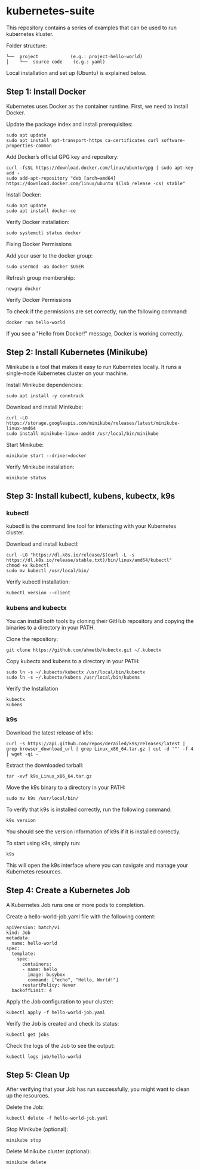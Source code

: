 # kubernetes-suite

This repository contains a series of examples that can be used to run kubernetes kluster.

Folder structure:

```
└──  project            (e.g.: project-hello-world)
│    └──  source code    (e.g.: yaml)
```

Local installation and set up (Ubuntu) is explained below.

## Step 1: Install Docker

Kubernetes uses Docker as the container runtime. First, we need to install Docker.

Update the package index and install prerequisites:

```
sudo apt update
sudo apt install apt-transport-https ca-certificates curl software-properties-common
```

Add Docker’s official GPG key and repository:

```
curl -fsSL https://download.docker.com/linux/ubuntu/gpg | sudo apt-key add -
sudo add-apt-repository "deb [arch=amd64] https://download.docker.com/linux/ubuntu $(lsb_release -cs) stable"
```

Install Docker:

```
sudo apt update
sudo apt install docker-ce
```

Verify Docker installation:

```
sudo systemctl status docker
```

Fixing Docker Permissions

Add your user to the docker group:

```
sudo usermod -aG docker $USER
```

Refresh group membership:

```
newgrp docker
```

Verify Docker Permissions

To check if the permissions are set correctly, run the following command:

```
docker run hello-world
```

If you see a "Hello from Docker!" message, Docker is working correctly.

## Step 2: Install Kubernetes (Minikube)

Minikube is a tool that makes it easy to run Kubernetes locally. It runs a single-node Kubernetes cluster on your machine.

Install Minikube dependencies:

```
sudo apt install -y conntrack
```

Download and install Minikube:

```
curl -LO https://storage.googleapis.com/minikube/releases/latest/minikube-linux-amd64
sudo install minikube-linux-amd64 /usr/local/bin/minikube
```

Start Minikube:

```
minikube start --driver=docker
```

Verify Minikube installation:

```
minikube status
```

## Step 3: Install kubectl, kubens, kubectx, k9s

### kubectl

kubectl is the command line tool for interacting with your Kubernetes cluster.

Download and install kubectl:

```
curl -LO "https://dl.k8s.io/release/$(curl -L -s https://dl.k8s.io/release/stable.txt)/bin/linux/amd64/kubectl"
chmod +x kubectl
sudo mv kubectl /usr/local/bin/
```

Verify kubectl installation:

```
kubectl version --client
```

### kubens and kubectx

You can install both tools by cloning their GitHub repository and copying the binaries to a directory in your PATH.

Clone the repository:

```
git clone https://github.com/ahmetb/kubectx.git ~/.kubectx
```

Copy kubectx and kubens to a directory in your PATH:

```
sudo ln -s ~/.kubectx/kubectx /usr/local/bin/kubectx
sudo ln -s ~/.kubectx/kubens /usr/local/bin/kubens
```

Verify the Installation

```
kubectx
kubens
```

### k9s

Download the latest release of k9s:

```
curl -s https://api.github.com/repos/derailed/k9s/releases/latest | grep browser_download_url | grep Linux_x86_64.tar.gz | cut -d '"' -f 4 | wget -qi -
```

Extract the downloaded tarball:

```
tar -xvf k9s_Linux_x86_64.tar.gz
```

Move the k9s binary to a directory in your PATH:

```
sudo mv k9s /usr/local/bin/
```

To verify that k9s is installed correctly, run the following command:

```
k9s version
```

You should see the version information of k9s if it is installed correctly.

To start using k9s, simply run:

```
k9s
```

This will open the k9s interface where you can navigate and manage your Kubernetes resources.

## Step 4: Create a Kubernetes Job

A Kubernetes Job runs one or more pods to completion.

Create a hello-world-job.yaml file with the following content:

```
apiVersion: batch/v1
kind: Job
metadata:
  name: hello-world
spec:
  template:
    spec:
      containers:
      - name: hello
        image: busybox
        command: ["echo", "Hello, World!"]
      restartPolicy: Never
  backoffLimit: 4
```

Apply the Job configuration to your cluster:

```
kubectl apply -f hello-world-job.yaml
```

Verify the Job is created and check its status:

```
kubectl get jobs
```

Check the logs of the Job to see the output:

```
kubectl logs job/hello-world
```

## Step 5: Clean Up

After verifying that your Job has run successfully, you might want to clean up the resources.

Delete the Job:

```
kubectl delete -f hello-world-job.yaml
```

Stop Minikube (optional):

```
minikube stop
```

Delete Minikube cluster (optional):

```
minikube delete
```
